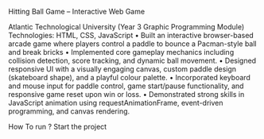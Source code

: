 Hitting Ball Game  – Interactive Web Game

Atlantic Technological University (Year 3 Graphic Programming Module)
Technologies: HTML, CSS, JavaScript
•	Built an interactive browser-based arcade game where players control a paddle to bounce a Pacman-style ball and break bricks
•	Implemented core gameplay mechanics including collision detection, score tracking, and dynamic ball movement.
•	Designed responsive UI with a visually engaging canvas, custom paddle design (skateboard shape), and a playful colour palette.
•	Incorporated keyboard and mouse input for paddle control, game start/pause functionality, and responsive game reset upon win or loss.
•	Demonstrated strong skills in JavaScript animation using requestAnimationFrame, event-driven programming, and canvas rendering.

How To run ? 
Start the project 
